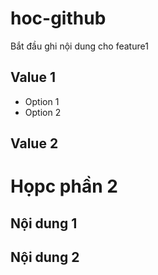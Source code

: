 # hoc-github
Bắt đầu ghi nội dung cho feature1
## Value 1
* Option 1
* Option 2
## Value 2
# Họpc phần 2
## Nội dung 1
## Nội dung 2
